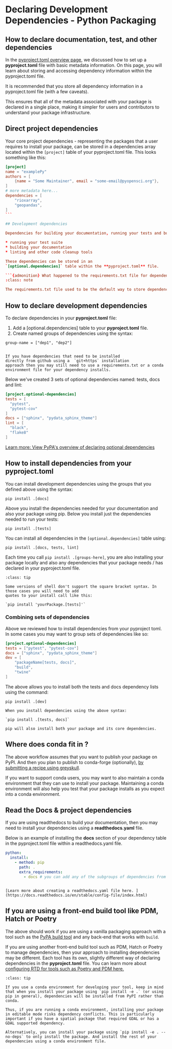 # Declaring Development Dependencies - Python Packaging

## How to declare documentation, test, and other dependencies

In the [pyproject.toml overview page](pyproject-toml-python-package-metadata),
we discussed how to set up a **pyproject.toml** file with basic metadata
information. On this page, you will learn about storing and accessing dependency
information within the pyproject.toml file.

It is recommended that you store all dependency information in a pyproject.toml file
(with a few caveats).

This ensures that all of the metadata associated with your package is declared
in a single place, making it simpler for users and contributors to understand
your package infrastructure.

## Direct project dependencies

Your core project dependencies - representing the packages that
a user requires to install your package, can be stored in a
dependencies array located within the `[project]` table of your
pyproject.toml file. This looks something like this:

````toml
[project]
name = "examplePy"
authors = [
    {name = "Some Maintainer", email = "some-email@pyopensci.org"},
]
# more metadata here...
dependencies = [
    "rioxarray",
    "geopandas",
]
```

## Development dependencies

Dependencies for building your documentation, running your tests and building your package's distribution files are often referred to as development dependencies. These are the dependnecies that a user needs to run core development elements of your package such as:

* running your test suite
* building your documentation
* linting and other code cleanup tools

These dependencies can be stored in an
`[optional.dependencies]` table within the **pyproject.toml** file.

```{admonition} What happened to the requirements.txt file for dependencies?
:class: note

The requirements.txt file used to be the default way to store dependencies. However in recent years, the ecosystem has moved to storing all of this information in a single **pyproject.toml** file. You may find that some projects do still maintain a requirements.txt file either for specific local development needs OR to support users who may want to create a pip-based virtual environment.
````

## How to declare development dependencies

To declare dependencies in your **pyproject.toml** file:

1. Add a [optional.dependencies] table to your **pyproject.toml** file.
2. Create named groups of dependencies using the syntax:

`group-name = ["dep1", "dep2"]`

```{tip}

If you have dependencies that need to be installed
directly from github using a  `git+https` installation
approach then you may still need to use a requirements.txt or a conda environment file for your dependency installs.

```

Below we've created 3 sets of optional dependencies named: tests, docs and lint:

```toml
[project.optional-dependencies]
tests = [
  "pytest",
  "pytest-cov"
]
docs = ["sphinx", "pydata_sphinx_theme"]
lint = [
  "black",
  "flake8"
]

```

[Learn more: View PyPA's overview of declaring optional dependencies](https://packaging.python.org/en/latest/specifications/declaring-project-metadata/#dependencies-optional-dependencies)

## How to install dependencies from your pyproject.toml

You can install development dependencies using the
groups that you defined above using the syntax:

`pip install .[docs]`

Above you install the dependencies needed for your documentation and also your package using pip. Below you
install just the dependencies needed to run your tests:

`pip install .[tests]`

You can install all dependencies in the `[optional.dependencies]` table using:

`pip install .[docs, tests, lint]`

Each time you call `pip install .[groups-here]`, you are also installing your package locally and also any dependencies
that your package needs / has declared in your pyproject.toml file.

```{admonition} For zsh shell users
:class: tip

Some versions of shell don't support the square bracket syntax. In those cases you will need to add
quotes to your install call like this:

`pip install 'yourPackage.[tests]'`

```

### Combining sets of dependencies

Above we reviewed how to install dependencies from your pyproject toml. In some cases you may want to group sets of dependencies like so:

```toml
[project.optional-dependencies]
tests = ["pytest", "pytest-cov"]
docs = ["sphinx", "pydata_sphinx_theme"]
dev = [
    "packageName[tests, docs]",
    "build",
    "twine"
]
```

The above allows you to install both the tests and docs dependency lists
using the command:

`pip install .[dev]`

```{tip}
When you install dependencies using the above syntax:

`pip install .[tests, docs]`

pip will also install both your package and its core dependencies.
```

## Where does conda fit in ?

The above workflow assumes that you want to publish your package on PyPI. And then you plan to publish to conda-forge (optionally), [by submitting a recipe using greyskull](https://www.pyopensci.org/python-package-guide/package-structure-code/publish-python-package-pypi-conda.html).

If you want to support conda users, you may want to also maintain a conda environment that they can use to install your package. Maintaining a conda environment will also help you test that your package installs as you expect into a conda environment.

## Read the Docs & project dependencies

If you are using readthedocs to build your documentation, then you may need to install your dependencies using a **readthedocs.yaml** file.

Below is an example of installing the **docs** section of your dependency table in the pyproject.toml file within a readthedocs.yaml file.

```yaml
python:
  install:
    - method: pip
      path: .
      extra_requirements:
        - docs # you can add any of the subgroups of dependencies from your pyproject.toml file to this list.
```

```{tip}

[Learn more about creating a readthedocs.yaml file here. ](https://docs.readthedocs.io/en/stable/config-file/index.html)
```

## If you are using a front-end build tool like PDM, Hatch or Poetry

The above should work if you are using a vanilla packaging approach with a tool such as the [PyPA build tool](https://pypa-build.readthedocs.io/en/stable/) and any back-end that works with `build`.

If you are using another front-end build tool such as PDM, Hatch or Poetry to manage dependencies, then your approach to installing dependencies may be different. Each tool has its own, slightly different way of declaring dependencies in the **pyproject.toml** file. You can learn more about [configuring RTD for tools such as Poetry and PDM here.](https://docs.readthedocs.io/en/stable/build-customization.html#install-dependencies-with-poetry)

```{admonition} A note for conda users
:class: tip

If you use a conda environment for developing your tool, keep in mind that when you install your package using `pip install -e .` (or using pip in general), dependencies will be installed from PyPI rather than conda.

Thus, if you are running a conda environment, installing your package in editable mode risks dependency conflicts. This is particularly important if you have a spatial package that required GDAL or has a GDAL supported dependency.

Alternatively, you can install your package using `pip install -e . --no-deps` to only install the package. And install the rest of your dependencies using a conda environment file.
```
